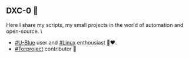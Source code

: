 ## DXC-0 🍪

Here I share my scripts, my small projects in the world of automation and open-source. \
- [#U-Blue](https://github.com/ublue-os) user and [#Linux]() enthousiast 🐧❤️.  
- [#Torproject](https://www.torproject.org/) contributor 🧅

